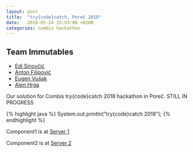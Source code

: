 ```yaml
---
layout: post
title:  "try{code}catch, Poreč 2018"
date:   2018-05-24 15:53:08 +0200
categories: combis hackathon
---
```


## Team Immutables

- [Edi Sinovčić][lnes]
- [Anton Filipović][lnaf]
- [Eugen Vušak][lnev]
- [Alen Hrga][lnah]

Our solution for Combis try{code}catch 2018 hackathon in Poreč.
STILL IN PROGRESS

{% highlight java %}
System.out.println("try{code}catch 2018");
{% endhighlight %}

Component1 is at [Server 1][server1]

Component2 is at [Server 2][server2]

[server1]: http://localhost:4200
[server2]: http://localhost:4200

[lnes]: https://www.linkedin.com/in/edi-sinovcic/
[lnaf]: https://www.linkedin.com/in/anton-filipovic-281779139/
[lnev]: https://www.linkedin.com/in/eugen-v-b53994a8/
[lnah]: https://www.linkedin.com/in/alen-hrga/
